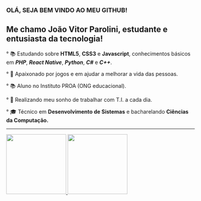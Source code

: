 ### OLÁ, SEJA BEM VINDO AO MEU GITHUB!



## Me chamo João Vitor Parolini, estudante e entusiasta da tecnologia!


° 📚  Estudando sobre <strong>HTML5</strong>, <strong>CSS3</strong> e <strong>Javascript</strong>, conhecimentos básicos em <strong><i>PHP</i></strong>, <strong><i>React Native</i></strong>, <strong><i>Python</i></strong>,
<strong><i>C#</i></strong> e <strong><i>C++</i></strong>.



° 💖 Apaixonado por jogos e em ajudar a melhorar a vida das pessoas.



° 📚 Aluno no Instituto PROA (ONG educacional).



° 🚀 Realizando meu sonho de trabalhar com T.I. a cada dia.



° 🎓 Técnico em <strong>Desenvolvimento de Sistemas</strong> e bacharelando <strong>Ciências da Computação.</strong>


<div>
<hr>
<a href="https://github.com/Parolini4">
<img height="160em" src="https://github-readme-stats.vercel.app/api?username=Parolini4&show_icons=true&theme=vision-friendly-dark&include_all_commits=true&count_private=true"/>
<img height="160em" src="https://github-readme-stats.vercel.app/api/top-langs/?username=Parolini4&layout=compact&langs_count=7&theme=vision-friendly-dark"/>


